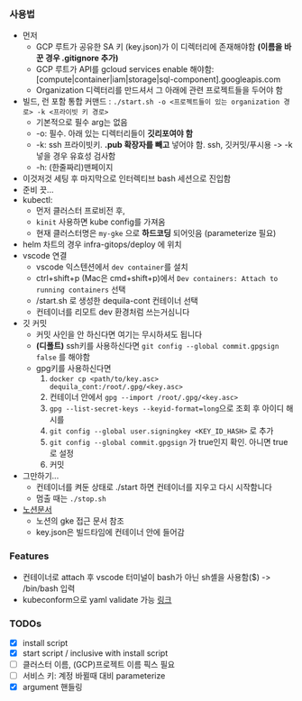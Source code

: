 ### 사용법
- 먼저
    - GCP 루트가 공유한 SA 키 (key.json)가 이 디렉터리에 존재해야함 **(이름을 바꾼 경우 .gitignore 추가)**
    - GCP 루트가 API를 gcloud services enable 해야함: [compute|container|iam|storage|sql-component].googleapis.com
    - Organization 디렉터리를 만드셔서 그 아래에 관련 프로젝트들을 두어야 함
- 빌드, 런 포함 통합 커맨드 : `./start.sh -o <프로젝트들이 있는 organization 경로> -k <프라이빗 키 경로>`
    - 기본적으로 필수 arg는 없음
    - -o: 필수. 아래 있는 디렉터리들이 **깃리포여야 함**
    - -k: ssh 프라이빗키. **.pub 확장자를 빼고** 넣어야 함. ssh, 깃커밋/푸시용 -> -k 넣을 경우 유효성 검사함
    - -h: (한줄짜리)맨페이지
- 이것저것 세팅 후 마지막으로 인터렉티브 bash 세션으로 진입함
- 준비 끗...
- kubectl:
    - 먼저 클러스터 프로비전 후, 
    - `kinit` 사용하면 kube config를 가져옴
    - 현재 클러스터명은 `my-gke` 으로 **하드코딩** 되어잇음 (parameterize 필요)
- helm 차트의 경우 infra-gitops/deploy 에 위치
- vscode 연결
    - vscode 익스텐션에서 `dev container`를 설치
    - ctrl+shift+p (Mac은 cmd+shift+p)에서 `Dev containers: Attach to running containers` 선택
    - /start.sh 로 생성한 dequila-cont 컨테이너 선택
    - 컨테이너를 리모트 dev 환경처럼 쓰는거심니다
- 깃 커밋
    - 커밋 사인을 안 하신다면 여기는 무시하셔도 됩니다
    - **(디폴트)** ssh키를 사용하신다면 `git config --global commit.gpgsign false` 를 해야함
    - gpg키를 사용하신다면
        1. `docker cp <path/to/key.asc> dequila_cont:/root/.gpg/<key.asc>`
        2. 컨테이너 안에서 `gpg --import /root/.gpg/<key.asc>`
        3. `gpg --list-secret-keys --keyid-format=long`으로 조회 후 아이디 해시를
        4. `git config --global user.signingkey <KEY_ID_HASH>` 로 추가
        5. `git config --global commit.gpgsign` 가 true인지 확인. 아니면 true로 설정
        6. 커밋
- 그만하기... 
    - 컨테이너를 켜둔 상태로 ./start 하면 컨테이너를 지우고 다시 시작함니다
    - 멈출 때는 `./stop.sh`
- [노션문서](https://www.notion.so/gke-1d290ab6365f808ab786eafd6bf57a63)
    - 노션의 gke 접근 문서 참조
    - key.json은 빌드타임에 컨테이너 안에 들어감

### Features
- 컨테이너로 attach 후 vscode 터미널이 bash가 아닌 sh셸을 사용함($) -> /bin/bash 입력
- kubeconform으로 yaml validate 가능 [링크](https://github.com/yannh/kubeconform?tab=readme-ov-file#usage)

### TODOs
- [x] install script
- [x] start script / inclusive with install script
- [ ] 클러스터 이름, (GCP)프로젝트 이름 픽스 필요
- [ ] 서비스 키: 계정 바뀔때 대비 parameterize
- [x] argument 핸들링
